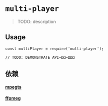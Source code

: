# `multi-player`

> TODO: description

## Usage

```
const multiPlayer = require('multi-player');

// TODO: DEMONSTRATE API≈ΩΩ≈ΩΩΩ
```

## 依赖

#### [mpegts](https://github.com/xqq/mpegts.js/blob/master/README_zh.md)

#### [ffpmeg](https://ffmpegwasm.netlify.app/)

